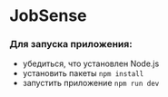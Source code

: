 # JobSense

### Для запуска приложения:
- убедиться, что установлен Node.js
- установить пакеты `npm install`
- запустить приложение `npm run dev`


